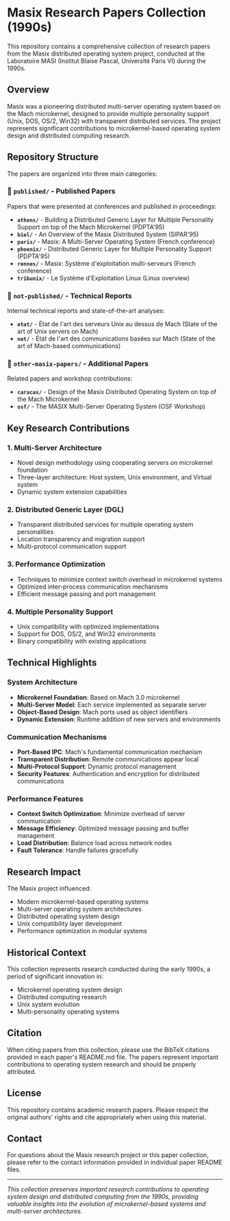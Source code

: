 # Masix Research Papers Collection (1990s)

This repository contains a comprehensive collection of research papers from the Masix distributed operating system project, conducted at the Laboratoire MASI (Institut Blaise Pascal, Université Paris VI) during the 1990s.

## Overview

Masix was a pioneering distributed multi-server operating system based on the Mach microkernel, designed to provide multiple personality support (Unix, DOS, OS/2, Win32) with transparent distributed services. The project represents significant contributions to microkernel-based operating system design and distributed computing research.

## Repository Structure

The papers are organized into three main categories:

### 📁 `published/` - Published Papers
Papers that were presented at conferences and published in proceedings:

- **`athens/`** - Building a Distributed Generic Layer for Multiple Personality Support on top of the Mach Microkernel (PDPTA'95)
- **`biel/`** - An Overview of the Masix Distributed System (SIPAR'95)
- **`paris/`** - Masix: A Multi-Server Operating System (French conference)
- **`phoenix/`** - Distributed Generic Layer for Multiple Personality Support (PDPTA'95)
- **`rennes/`** - Masix: Système d'exploitation multi-serveurs (French conference)
- **`tribunix/`** - Le Système d'Exploitation Linux (Linux overview)

### 📁 `not-published/` - Technical Reports
Internal technical reports and state-of-the-art analyses:

- **`etat/`** - État de l'art des serveurs Unix au dessus de Mach (State of the art of Unix servers on Mach)
- **`net/`** - État de l'art des communications basées sur Mach (State of the art of Mach-based communications)

### 📁 `other-masix-papers/` - Additional Papers
Related papers and workshop contributions:

- **`caracas/`** - Design of the Masix Distributed Operating System on top of the Mach Microkernel
- **`osf/`** - The MASIX Multi-Server Operating System (OSF Workshop)

## Key Research Contributions

### 1. Multi-Server Architecture
- Novel design methodology using cooperating servers on microkernel foundation
- Three-layer architecture: Host system, Unix environment, and Virtual system
- Dynamic system extension capabilities

### 2. Distributed Generic Layer (DGL)
- Transparent distributed services for multiple operating system personalities
- Location transparency and migration support
- Multi-protocol communication support

### 3. Performance Optimization
- Techniques to minimize context switch overhead in microkernel systems
- Optimized inter-process communication mechanisms
- Efficient message passing and port management

### 4. Multiple Personality Support
- Unix compatibility with optimized implementations
- Support for DOS, OS/2, and Win32 environments
- Binary compatibility with existing applications

## Technical Highlights

### System Architecture
- **Microkernel Foundation**: Based on Mach 3.0 microkernel
- **Multi-Server Model**: Each service implemented as separate server
- **Object-Based Design**: Mach ports used as object identifiers
- **Dynamic Extension**: Runtime addition of new servers and environments

### Communication Mechanisms
- **Port-Based IPC**: Mach's fundamental communication mechanism
- **Transparent Distribution**: Remote communications appear local
- **Multi-Protocol Support**: Dynamic protocol management
- **Security Features**: Authentication and encryption for distributed communications

### Performance Features
- **Context Switch Optimization**: Minimize overhead of server communication
- **Message Efficiency**: Optimized message passing and buffer management
- **Load Distribution**: Balance load across network nodes
- **Fault Tolerance**: Handle failures gracefully

## Research Impact

The Masix project influenced:
- Modern microkernel-based operating systems
- Multi-server operating system architectures
- Distributed operating system design
- Unix compatibility layer development
- Performance optimization in modular systems

## Historical Context

This collection represents research conducted during the early 1990s, a period of significant innovation in:
- Microkernel operating system design
- Distributed computing research
- Unix system evolution
- Multi-personality operating systems

## Citation

When citing papers from this collection, please use the BibTeX citations provided in each paper's README.md file. The papers represent important contributions to operating system research and should be properly attributed.

## License

This repository contains academic research papers. Please respect the original authors' rights and cite appropriately when using this material.

## Contact

For questions about the Masix research project or this paper collection, please refer to the contact information provided in individual paper README files.

---

*This collection preserves important research contributions to operating system design and distributed computing from the 1990s, providing valuable insights into the evolution of microkernel-based systems and multi-server architectures.* 